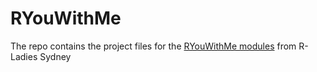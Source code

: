 
# RYouWithMe

The repo contains the project files for the [RYouWithMe modules](https://rladiessydney.org/courses/ryouwithme/) from R-Ladies Sydney


